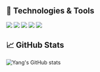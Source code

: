 ## 🔧 Technologies & Tools

![](https://img.shields.io/badge/Editor-Emacs-informational?style=flat&logo=gnu-emacs&logoColor=white&color=2bbc8a) ![](https://img.shields.io/badge/Cloud-AWS-informational?style=flat&logo=amazon-aws&logoColor=white&color=2bbc8a) ![](https://img.shields.io/badge/Tools-Docker-informational?style=flat&logo=Docker&logoColor=white&color=2bbc8a) ![](https://img.shields.io/badge/Tools-Kubernetes-informational?style=flat&logo=Kubernetes&logoColor=white&color=2bbc8a) ![](https://img.shields.io/badge/Tools-Terraform-informational?style=flat&logo=Terraform&logoColor=white&color=2bbc8a) 

## 📈 GitHub Stats

![Yang's GitHub stats](https://github-readme-stats.vercel.app/api?username=yang-l&count_private=true&show_icons=true&theme=solarized-dark)
